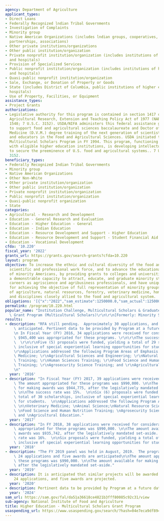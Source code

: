 ```yaml
---
agency: Department of Agriculture
applicant_types:
- Direct Loans
- Federally Recognized lndian Tribal Governments
- Investigation of Complaints
- Minority group
- Native American Organizations (includes lndian groups, cooperatives, corporations,
  partnerships, associations)
- Other private institutions/organizations
- Other public institution/organization
- Private nonprofit institution/organization (includes institutions of higher education
  and hospitals)
- Provision of Specialized Services
- Public nonprofit institution/organization (includes institutions of higher education
  and hospitals)
- Quasi-public nonprofit institution/organization
- Sale, Exchange, or Donation of Property or Goods
- State (includes District of Columbia, public institutions of higher education and
  hospitals)
- Use of Property, Facilities, or Equipment
assistance_types:
- Project Grants
authorizations:
- Legislative authority for this program is contained in section 1417 of the National
  Agricultural Research, Extension and Teaching Policy Act of 1977 (NARETPA) (99 Stat.
  1548; 7 U.S.C. 3152). USDA/NIFA administers this federal assistance grant program
  to support food and agricultural sciences baccalaureate and Doctor of Veterinary
  Medicine (D.V.M.) degree training of the next generation of scientists, policy makers,
  and educators in the Food and Agricultural Sciences. USDA initiated the Higher Education
  Multicultural Scholars Program in FY 1994. This program, functioning collaboratively
  with eligible higher education institutions, is developing intellectual capital
  to secure the preeminence of U.S. food and agricultural systems.. 7 U.S.C. &sect;
  3152.
beneficiary_types:
- Federally Recognized Indian Tribal Governments
- Minority group
- Native American Organizations
- Other Non-White
- Other private institution/organization
- Other public institution/organization
- Private nonprofit institution/organization
- Public nonprofit institution/organization
- Quasi-public nonprofit organization
- State
categories:
- Agricultural - Research and Development
- Education - General Research and Evaluation
- Education - Higher Education - General
- Education - Indian Education
- Education - Resource Development and Support - Higher Education
- Education - Resource Development and Support - Student Financial Aid
- Education - Vocational Development
cfda: '10.220'
fiscal_year: '2022'
grants_url: https://grants.gov/search-grants?cfda=10.220
layout: program
objective: To increase the ethnic and cultural diversity of the food and agricultural
  scientific and professional work force, and to advance the educational achievement
  of minority Americans, by providing grants to colleges and universities that have
  a demonstrable capacity to attract, educate, and graduate minority students for
  careers as agriscience and agribusiness professionals, and have unique capabilities
  for achieving the objective of full representation of minority groups in the fields
  of agriculture, natural resources, forestry, veterinary medicine, home economics,
  and disciplines closely allied to the food and agricultural system.
obligations: '[{"x":"2022","sam_estimate":1250000.0,"sam_actual":1250000.0,"usa_spending_actual":1021876.42},{"x":"2023","sam_estimate":1250000.0,"sam_actual":1250000.0,"usa_spending_actual":-144207.88},{"x":"2024","sam_estimate":1250000.0,"sam_actual":0.0,"usa_spending_actual":3487389.76}]'
permalink: /program/10.220.html
popular_name: "Institution Challenge, Multicultural Scholars & Graduate Fellowships\
  \ Grant Program (Multicultural Scholars)\r\n\r\n[Formerly: Minority Scholars Program]"
results:
- description: "RFA still pending.  Approximately 30 applications, and 4 awards are\
    \ anticipated. Pertinent data to be provided by Program at a future date.\r\n\r\
    \n In Fiscal Year (FY) 2016, 34 applications were received for consideration.\
    \ $945,400 was appropriated for these programs. \r\n\r\nThe success rate was 14.7%.\
    \  \r\n\r\nFive (5) proposals were funded, yielding a total of 29 scholarships,\
    \ inclusive of special experiential learning opportunities for students.  \r\n\
    \r\nApplications addressed the following Program Areas of Emphasis: \r\n\r\nVeterinary\
    \ Medicine; \r\nAgricultural Sciences and Engineering; \r\nNatural Resource Sciences\
    \ Training; \r\nHuman Sciences Training; \r\nFood Science and Human Nutrition\
    \ Training; \r\nAgrosecurity Science Training; and \r\nAgricultural Education.\r\
    \n"
  year: '2016'
- description: "In Fiscal Year (FY) 2017, 39 applications were received for consideration.\
    \ The amount appropriated for these programs was $990,000. \n\nThe amount available\
    \ for making awards was $944,775, after the legislatively mandated set-aside.\
    \ \n\nThe success rate was 15%.  \n\nSix (6) proposals were funded, yielding a\
    \ total of 30 scholarships, inclusive of special experiential learning opportunities\
    \ for students.  \n\nApplications addressed the following Program Areas of Emphasis:\
    \ \n\nVeterinary Medicine; \nAnimal Science;\nNatural Resource Sciences Training;\
    \ \nFood Science and Human Nutrition Training; \nAgrosecurity Science Training;\
    \ and \nAgricultural Education."
  year: '2017'
- description: "In FY 2018, 38 applications were received for consideration. The amount\
    \ appropriated for these programs was $990,000. \n\nThe amount available for making\
    \ awards was $935,742, after the legislatively mandated set-aside. \n\nThe success\
    \ rate was 16%.  \n\nSix proposals were funded, yielding a total of 38 scholarships,\
    \ inclusive of special experiential learning opportunities for students."
  year: '2018'
- description: "The FY 2019 panel was held in August, 2019.  The program received\
    \ 24 applications and five awards are anticipated\n\nThe amount appropriated for\
    \ these programs was $990,000. \n\nThe amount available for making awards is $935,742,\
    \ after the legislatively mandated set-aside."
  year: '2019'
- description: It is anticipated that similar projects will be awarded. Approximately
    24 applications, and five awards are projected.
  year: '2020'
- description: Pertinent data to be provided by Program at a future date.
  year: '2024'
sam_url: https://sam.gov/fal/da51a36618ce4821b3fff80085c92c31/view
sub-agency: National Institute of Food and Agriculture
title: Higher Education - Multicultural Scholars Grant Program
usaspending_url: https://www.usaspending.gov/search/?hash=04e7eca9df894b631282409b338ff12a
---
```


